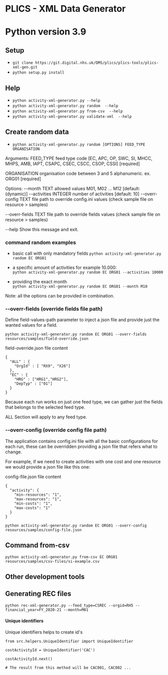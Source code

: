 # PLICS - XML Data Generator

# Python version 3.9

## Setup
- `git clone https://git.digital.nhs.uk/DMS/plics/plics-tools/plics-xml-gen.git `
- `python setup.py install`


## Help
- `python activity-xml-generator.py --help` 
- `python activity-xml-generator.py random  --help`
- `python activity-xml-generator.py from-csv  --help`
- `python activity-xml-generator.py validate-xml  --help`


## Create random data
- `python activity-xml-generator.py random [OPTIONS] FEED_TYPE ORGANISATION`

Arguments:
  FEED_TYPE     feed type code [EC, APC, OP, SWC, SI, MHCC, MHPS, AMB, IAPT, CSAPC, CSEC, CSCC, CSOP, CSSI]
                [required]

  ORGANISATION  organisation code between 3 and 5 alphanumeric. ex. ORG01
                [required]


Options:
  --month TEXT          allowed values M01, M02 ... M12  [default: (dynamic)]
  --activities INTEGER  number of activities  [default: 10]
  --overr-config TEXT   file path to override config.ini values (check sample
                        file on resource > samples)

  --overr-fields TEXT   file path to override fields values (check sample file
                        on resource > samples)

  --help                Show this message and exit.


### command random examples
* basic call with only mandatory fields
`python activity-xml-generator.py random EC ORG01`

* a specific amount of activities for example 10.000:<br/>
 `python activity-xml-generator.py random EC ORG01 --activities 10000`

* providing the exact month<br/>
`python activity-xml-generator.py random EC ORG01 --month M10`

Note: all the options can be provided in combination.


### --overr-fields  (override fields file path)

Define field-values-path parameter to inject a json file and provide just the wanted values for a field.

`python activity-xml-generator.py random EC ORG01 --overr-fields resources/samples/field-override.json`

field-override.json file content

```
{
  "ALL" : {
    "OrgId" : [ "RX9", "X26"]
  },
  "EC" : {
    "HRG" : ["HRG1","HRG2"],
    "DepTyp" : ["01"]
  }
}
```

Because each run works on just one feed type, we can gather just the fields that belongs to the selected feed type.

ALL Section will apply to any feed type.

### --overr-config (override config file path)

The application contains config.ini file with all the basic configurations for each run, these can be overridden providing a json file that refers what to change.

For example, if we need to create activities with one cost and one resource we would provide a json file like this one:

config-file.json file content

```
{
  "activity": {
    "min-resources": "1",
    "max-resources": "1",
    "min-costs": "1",
    "max-costs": "1"
  }
}
```
`python activity-xml-generator.py random EC ORG01 --overr-config resources/samples/config-file.json`

## Command from-csv
`python activity-xml-generator.py from-csv EC ORG01 resources/samples/csv-files/si-example.csv`


## Other development tools

## Generating REC files
`python rec-xml-generator.py --feed_type=CSREC --orgid=RH5 --financial_year=FY_2020-21 --month=M01`

#### Unique identifiers
Unique identifiers helps to create id's

    from src.helpers.UniqueIdentifier import UniqueIdentifier
    
    costActivityId = UniqueIdentifier('CAC')
    
    costActivityId.next()
    
    # The result from this method will be CAC001, CAC002 ...